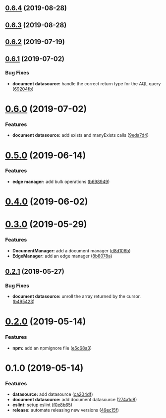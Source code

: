 ## [0.6.4](https://github.com/danwkennedy/arango-datasouce/compare/0.6.3...0.6.4) (2019-08-28)



## [0.6.3](https://github.com/danwkennedy/arango-datasouce/compare/0.6.2...0.6.3) (2019-08-28)



## [0.6.2](https://github.com/danwkennedy/arango-datasouce/compare/0.6.1...0.6.2) (2019-07-19)



## [0.6.1](https://github.com/danwkennedy/arango-datasouce/compare/0.6.0...0.6.1) (2019-07-02)


### Bug Fixes

* **document datasource:** handle the correct return type for the AQL query ([69204fb](https://github.com/danwkennedy/arango-datasouce/commit/69204fb))



# [0.6.0](https://github.com/danwkennedy/arango-datasouce/compare/0.5.0...0.6.0) (2019-07-02)


### Features

* **document datasource:** add exists and manyExists calls ([9eda7d4](https://github.com/danwkennedy/arango-datasouce/commit/9eda7d4))



# [0.5.0](https://github.com/danwkennedy/arango-datasouce/compare/0.4.0...0.5.0) (2019-06-14)


### Features

* **edge manager:** add bulk operations ([b698949](https://github.com/danwkennedy/arango-datasouce/commit/b698949))



# [0.4.0](https://github.com/danwkennedy/arango-datasouce/compare/0.3.0...0.4.0) (2019-06-02)



# [0.3.0](https://github.com/danwkennedy/arango-datasouce/compare/0.2.1...0.3.0) (2019-05-29)


### Features

* **DocumentManager:** add a document manager ([d8d106b](https://github.com/danwkennedy/arango-datasouce/commit/d8d106b))
* **EdgeManager:** add an edge manager ([8b8078a](https://github.com/danwkennedy/arango-datasouce/commit/8b8078a))



## [0.2.1](https://github.com/danwkennedy/arango-datasouce/compare/0.2.0...0.2.1) (2019-05-27)


### Bug Fixes

* **document datasource:** unroll the array returned by the cursor. ([b495423](https://github.com/danwkennedy/arango-datasouce/commit/b495423))



# [0.2.0](https://github.com/danwkennedy/arango-datasouce/compare/0.1.0...0.2.0) (2019-05-14)


### Features

* **npm:** add an npmignore file ([e5c68a3](https://github.com/danwkennedy/arango-datasouce/commit/e5c68a3))



# 0.1.0 (2019-05-14)


### Features

* **datasource:** add datasource ([ca204df](https://github.com/danwkennedy/arango-datasouce/commit/ca204df))
* **document datasource:** add document datasource ([274a1d8](https://github.com/danwkennedy/arango-datasouce/commit/274a1d8))
* **eslint:** setup eslint ([f0e8b65](https://github.com/danwkennedy/arango-datasouce/commit/f0e8b65))
* **release:** automate releasing new versions ([49ec15f](https://github.com/danwkennedy/arango-datasouce/commit/49ec15f))



